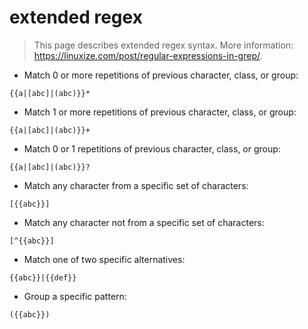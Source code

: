 # extended regex

> This page describes extended regex syntax.
> More information: <https://linuxize.com/post/regular-expressions-in-grep/>.

- Match 0 or more repetitions of previous character, class, or group:

`{{a|[abc]|(abc)}}*`

- Match 1 or more repetitions of previous character, class, or group:

`{{a|[abc]|(abc)}}+`

- Match 0 or 1 repetitions of previous character, class, or group:

`{{a|[abc]|(abc)}}?`

- Match any character from a specific set of characters:

`[{{abc}}]`

- Match any character not from a specific set of characters:

`[^{{abc}}]`

- Match one of two specific alternatives:

`{{abc}}|{{def}}`

- Group a specific pattern:

`({{abc}})`
